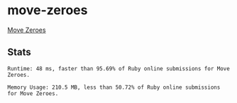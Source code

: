 # move-zeroes

[Move Zeroes](https://leetcode.com/problems/move-zeroes/)

## Stats

```
Runtime: 48 ms, faster than 95.69% of Ruby online submissions for Move Zeroes.

Memory Usage: 210.5 MB, less than 50.72% of Ruby online submissions for Move Zeroes.
```
